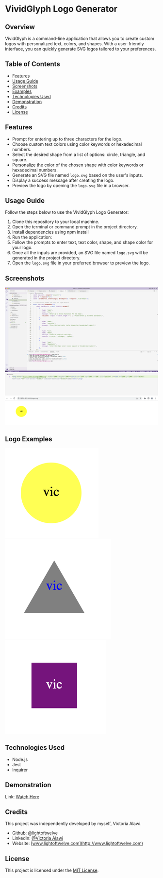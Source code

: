 # VividGlyph Logo Generator

## Overview
VividGlyph is a command-line application that allows you to create custom logos with personalized text, colors, and shapes. With a user-friendly interface, you can quickly generate SVG logos tailored to your preferences.

## Table of Contents
- [Features](#features)
- [Usage Guide](#usage-guide)
- [Screenshots](#screenshots)
- [Examples](#logo-examples)
- [Technologies Used](#technologies-used)
- [Demonstration](#demonstration)
- [Credits](#credits)
- [License](#license)

## Features
- Prompt for entering up to three characters for the logo.
- Choose custom text colors using color keywords or hexadecimal numbers.
- Select the desired shape from a list of options: circle, triangle, and square.
- Personalize the color of the chosen shape with color keywords or hexadecimal numbers.
- Generate an SVG file named `logo.svg` based on the user's inputs.
- Display a success message after creating the logo.
- Preview the logo by opening the `logo.svg` file in a browser.

## Usage Guide
Follow the steps below to use the VividGlyph Logo Generator:

1. Clone this repository to your local machine.
3. Open the terminal or command prompt in the project directory.
4. Install dependencies using npm install
5. Run the application:
6. Follow the prompts to enter text, text color, shape, and shape color for your logo. 
7. Once all the inputs are provided, an SVG file named `logo.svg` will be generated in the project directory. 
8. Open the `logo.svg` file in your preferred browser to preview the logo.

## Screenshots
![Logo Generator in Action](/images/screenshots/VividGlyph-logo-generator-screenshot-1.png)
![Logo Generator in Action](/images/screenshots/VividGlyph-logo-generator-screenshot-2.png)
![Logo Generator in Action](/images/screenshots/VividGlyph-logo-generator-screenshot-3.png)

## Logo Examples
![Generated Circle Logo](/images/examples/VividGlyph-logo-examples-circle.png)
![Generated Triangle Logo](/images/examples/VividGlyph-logo-example-triangle.png)
![Generated Square Logo](/images/examples/VividGlyph-logo-example-square.png)

## Technologies Used
- Node.js
- Jest
- Inquirer

## Demonstration
Link: [Watch Here](https://drive.google.com/file/d/1C_WoIyHHeCPyNzWqctPIBbrukFEPWoSL/view)

## Credits
This project was independently developed by myself, Victoria Alawi.
- Github: [@lightoftwelve](https://github.com/lightoftwelve)
- LinkedIn: [@Victoria Alawi](https://www.linkedin.com/in/victoria-alawi-872984250/)
- Website: [www.lightoftwelve.com](http://www.lightoftwelve.com)

## License 
This project is licensed under the [MIT License](/LICENSE).
